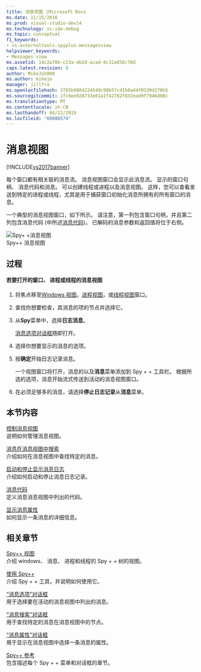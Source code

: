 ```yaml
---
title: 消息视图 |Microsoft Docs
ms.date: 11/15/2016
ms.prod: visual-studio-dev14
ms.technology: vs-ide-debug
ms.topic: conceptual
f1_keywords:
- vs.externaltools.spyplus.messagesview
helpviewer_keywords:
- Messages view
ms.assetid: 14c2a786-c23a-4b2d-acad-8c32a856c70d
caps.latest.revision: 9
author: MikeJo5000
ms.author: mikejo
manager: jillfra
ms.openlocfilehash: 3765b9804224549c98b57cd1b0a44f0330d278b5
ms.sourcegitcommit: 1fc6ee928733e61a1f42782f832ead9f7946d00c
ms.translationtype: MT
ms.contentlocale: zh-CN
ms.lasthandoff: 04/22/2019
ms.locfileid: "60080574"
---
```

# <a name="messages-view"></a>消息视图
[!INCLUDE[vs2017banner](../includes/vs2017banner.md)]

每个窗口都有相关联的消息流。 消息视图窗口会显示此消息流。 显示的窗口句柄、 消息代码和消息。 可以创建线程或进程以及消息视图。 这样，您可以查看发送到特定的进程或线程，尤其是用于捕获窗口初始化消息所拥有的所有窗口的消息。  
  
 一个典型的消息视图窗口，如下所示。 请注意，第一列包含窗口句柄，并且第二列包含消息代码 (中所述[消息代码](../debugger/message-codes.md))。 已解码的消息参数和返回值将位于右侧。  
  
 ![Spy&#43; &#43;消息视图](../debugger/media/spy-messagesview.png "Spy + + _MessagesView")  
Spy++ 消息视图  
  
## <a name="procedures"></a>过程  
  
#### <a name="to-open-a-messages-view-for-a-window-process-or-thread"></a>若要打开的窗口、 进程或线程的消息视图  
  
1. 将焦点移至[Windows 视图](../debugger/windows-view.md)，[进程视图](../debugger/processes-view.md)，或[线程视图](../debugger/threads-view.md)窗口。  
  
2. 查找你想要检查，其消息的项的节点并选择它。  
  
3. 从**Spy**菜单中，选择**日志消息**。  
  
     [消息选项对话框](../debugger/message-options-dialog-box.md)随即打开。  
  
4. 选择你想要显示的消息的选项。  
  
5. 按**确定**开始日志记录消息。  
  
     一个视图窗口将打开，消息的以及**消息**菜单添加到 Spy + + 工具栏。 根据所选的选项，消息开始流式传送到活动的消息视图窗口。  
  
6. 在必须足够多的消息，请选择**停止日志记录**从**消息**菜单。  
  
## <a name="in-this-section"></a>本节内容  
 [控制消息视图](../debugger/how-to-control-messages-view.md)  
 说明如何管理消息视图。  
  
 [消息在消息视图中搜索](../debugger/how-to-search-for-a-message-in-messages-view.md)  
 介绍如何在消息视图中查找特定的消息。  
  
 [启动和停止显示消息日志](../debugger/how-to-start-and-stop-the-message-log-display.md)  
 介绍如何启动和停止消息日志记录。  
  
 [消息代码](../debugger/message-codes.md)  
 定义消息消息视图中列出的代码。  
  
 [显示消息属性](../debugger/how-to-display-message-properties.md)  
 如何显示一条消息的详细信息。  
  
## <a name="related-sections"></a>相关章节  
 [Spy++ 视图](../debugger/spy-increment-views.md)  
 介绍 windows、 消息、 进程和线程的 Spy + + 树的视图。  
  
 [使用 Spy++](../debugger/using-spy-increment.md)  
 介绍 Spy + + 工具，并说明如何使用它。  
  
 [“消息选项”对话框](../debugger/message-options-dialog-box.md)  
 用于选择要在活动的消息视图中列出的消息。  
  
 [“消息搜索”对话框](../debugger/message-search-dialog-box.md)  
 用于查找特定的消息在消息视图中的节点。  
  
 [“消息属性”对话框](../debugger/message-properties-dialog-box.md)  
 用于显示在消息视图中选择一条消息的属性。  
  
 [Spy++ 参考](../debugger/spy-increment-reference.md)  
 包含描述每个 Spy + + 菜单和对话框的章节。
